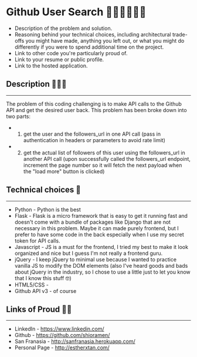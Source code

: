 Github User Search 💃🏻💃🏻💃🏻
==================

* Description of the problem and solution.
* Reasoning behind your technical choices, including architectural trade-offs
    you might have made, anything you left out, or what you might do differently
    if you were to spend additional time on the project.
* Link to other code you're particularly proud of.
* Link to your resume or public profile.
* Link to the hosted application.


## Description 👩🏻‍💻
--------------
The problem of this coding challenging is to make API calls to the Github API and get the desired user back.
This problem has been broke down into two parts:
* 1) get the user and the followers_url in one API call (pass in authentication in headers or parameters to avoid rate limit)
* 2) get the actual list of followers of this user using the followers_url in another API call (upon successfully called the followers_url endpoint, increment the page number so it will fetch the next payload when the "load more" button is clicked)


## Technical choices 🙈
--------------------
* Python - Python is the best
* Flask - Flask is a micro framework that is easy to get it running fast and doesn't come with a bundle of packages like Django that are not necessary in this problem. Maybe it can made purely frontend, but I prefer to have some code in the back especially when I use my secret token for API calls.
* Javascript - JS is a must for the frontend, I tried my best to make it look organized and nice but I guess I'm not really a frontend guru.
* jQuery - I keep jQuery to minimal use because I wanted to practice vanilla JS to modify the DOM elements (also I've heard goods and bads about jQuery in the industry, so I chose to use a little just to let you know that I know this stuff 🤓)
* HTML5/CSS -
* Github API v3 - of course


## Links of Proud 🥂🦄
-----------------
* LinkedIn - https://www.linkedin.com/
* Github - https://github.com/shioramen/
* San Franasia - http://sanfranasia.herokuapp.com/
* Personal Page - http://estherxtan.com/
